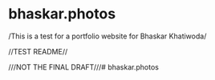 # bhaskar.photos

/This is a test for a portfolio website for Bhaskar Khatiwoda/

//TEST README//

///NOT THE FINAL DRAFT///# bhaskar.photos
